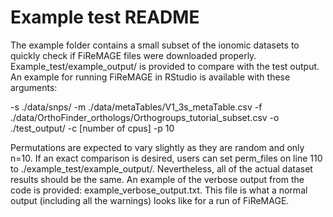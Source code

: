 # Example test README

The example folder contains a small subset of the ionomic datasets to quickly check if FiReMAGE files were downloaded properly. Example_test/example_output/ is provided to compare with the test output. An example for running FiReMAGE in RStudio is available with these arguments:

  -s ./data/snps/ 
  -m ./data/metaTables/V1_3s_metaTable.csv 
  -f ./data/OrthoFinder_orthologs/Orthogroups_tutorial_subset.csv 
  -o ./test_output/ 
  -c [number of cpus] 
  -p 10
  
Permutations are expected to vary slightly as they are random and only n=10. If an exact comparison is desired, users can set perm_files on line 110 to ./example_test/example_output/. Nevertheless, all of the actual dataset results should be the same. An example of the verbose output from the code is provided: example_verbose_output.txt. This file is what a normal output (including all the warnings) looks like for a run of FiReMAGE.
